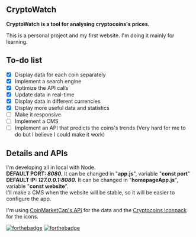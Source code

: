 ## CryptoWatch
**CryptoWatch is a tool for analysing cryptocoins's prices.**  
  
This is a personal project and my first website. I'm doing it mainly for learning.

## To-do list

- [x] Display data for each coin separately
- [x] Implement a search engine
- [x] Optimize the API calls
- [x] Update data in real-time
- [x] Display data in different currencies
- [x] Display more useful data and statistics
- [ ] Make it responsive
- [ ] Implement a CMS
- [ ] Implement an API that predicts the coins's trends (Very hard for me to do but I believe I could make it work)

## Details and APIs
I'm developing all in local with Node.  
**DEFAULT PORT: _8080._** It can be changed in "**app.js**", variable "**const port**"  
**DEFAULT IP: _127.0.0.1:8080._** It can be changed in "**homepageApp.js**", variable "**const website**".  
I'll make a CMS when the website will be stable, so it will be easier to configure the app.
  
I'm using [CoinMarketCap's API](https://coinmarketcap.com/api/) for the data
and the [Cryptocoins iconpack](https://github.com/AllienWorks/cryptocoins) for the icons.
  
[![forthebadge](https://forthebadge.com/images/badges/made-with-javascript.svg)](https://forthebadge.com)
[![forthebadge](https://forthebadge.com/images/badges/built-with-love.svg)](https://forthebadge.com)
